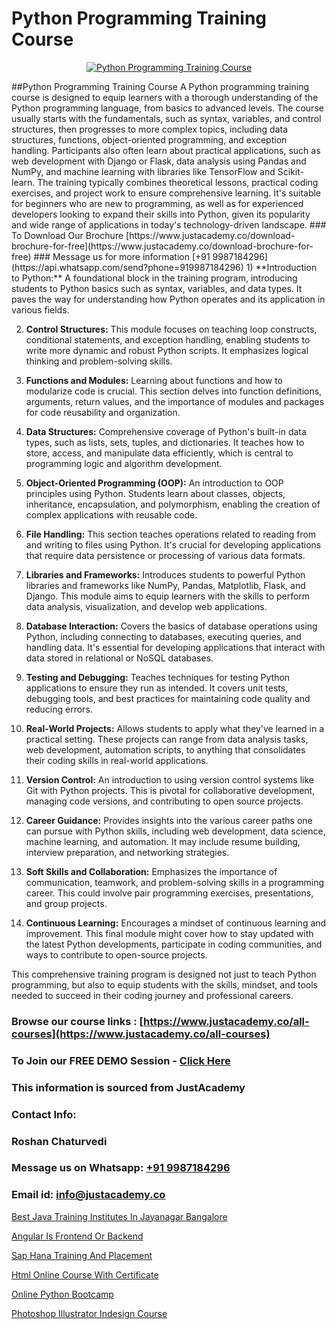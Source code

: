 # Python Programming Training Course

<p align="center">
  <a href="https://justacademy.co/course-detail/python-training">
    <img src="https://justacademy.co/storage2/course_image/1709713400_course_image.webp" alt="Python Programming Training Course">
  </a>
</p>
##Python Programming Training Course
A Python programming training course is designed to equip learners with a thorough understanding of the Python programming language, from basics to advanced levels. The course usually starts with the fundamentals, such as syntax, variables, and control structures, then progresses to more complex topics, including data structures, functions, object-oriented programming, and exception handling. Participants also often learn about practical applications, such as web development with Django or Flask, data analysis using Pandas and NumPy, and machine learning with libraries like TensorFlow and Scikit-learn. The training typically combines theoretical lessons, practical coding exercises, and project work to ensure comprehensive learning. It's suitable for beginners who are new to programming, as well as for experienced developers looking to expand their skills into Python, given its popularity and wide range of applications in today's technology-driven landscape.
### To Download Our Brochure [https://www.justacademy.co/download-brochure-for-free](https://www.justacademy.co/download-brochure-for-free)
### Message us for more information [+91 9987184296](https://api.whatsapp.com/send?phone=919987184296)
1) **Introduction to Python:** A foundational block in the training program, introducing students to Python basics such as syntax, variables, and data types. It paves the way for understanding how Python operates and its application in various fields.

2) **Control Structures:** This module focuses on teaching loop constructs, conditional statements, and exception handling, enabling students to write more dynamic and robust Python scripts. It emphasizes logical thinking and problem-solving skills.

3) **Functions and Modules:** Learning about functions and how to modularize code is crucial. This section delves into function definitions, arguments, return values, and the importance of modules and packages for code reusability and organization.

4) **Data Structures:** Comprehensive coverage of Python's built-in data types, such as lists, sets, tuples, and dictionaries. It teaches how to store, access, and manipulate data efficiently, which is central to programming logic and algorithm development.

5) **Object-Oriented Programming (OOP):** An introduction to OOP principles using Python. Students learn about classes, objects, inheritance, encapsulation, and polymorphism, enabling the creation of complex applications with reusable code.

6) **File Handling:** This section teaches operations related to reading from and writing to files using Python. It's crucial for developing applications that require data persistence or processing of various data formats.

7) **Libraries and Frameworks:** Introduces students to powerful Python libraries and frameworks like NumPy, Pandas, Matplotlib, Flask, and Django. This module aims to equip learners with the skills to perform data analysis, visualization, and develop web applications.

8) **Database Interaction:** Covers the basics of database operations using Python, including connecting to databases, executing queries, and handling data. It's essential for developing applications that interact with data stored in relational or NoSQL databases.

9) **Testing and Debugging:** Teaches techniques for testing Python applications to ensure they run as intended. It covers unit tests, debugging tools, and best practices for maintaining code quality and reducing errors.

10) **Real-World Projects:** Allows students to apply what they've learned in a practical setting. These projects can range from data analysis tasks, web development, automation scripts, to anything that consolidates their coding skills in real-world applications.

11) **Version Control:** An introduction to using version control systems like Git with Python projects. This is pivotal for collaborative development, managing code versions, and contributing to open source projects.

12) **Career Guidance:** Provides insights into the various career paths one can pursue with Python skills, including web development, data science, machine learning, and automation. It may include resume building, interview preparation, and networking strategies.

13) **Soft Skills and Collaboration:** Emphasizes the importance of communication, teamwork, and problem-solving skills in a programming career. This could involve pair programming exercises, presentations, and group projects.

14) **Continuous Learning:** Encourages a mindset of continuous learning and improvement. This final module might cover how to stay updated with the latest Python developments, participate in coding communities, and ways to contribute to open-source projects.

This comprehensive training program is designed not just to teach Python programming, but also to equip students with the skills, mindset, and tools needed to succeed in their coding journey and professional careers.

### Browse our course links : [https://www.justacademy.co/all-courses](https://www.justacademy.co/all-courses) 
### To Join our FREE DEMO Session - [Click Here](https://www.justacademy.co/register-for-course-demo)


### This information is sourced from JustAcademy
### Contact Info:
### Roshan Chaturvedi
### Message us on Whatsapp: [+91 9987184296](https://api.whatsapp.com/send?phone=919987184296)
### Email id: [info@justacademy.co](mailto:info@justacademy.co)
                
[Best Java Training Institutes In Jayanagar Bangalore](https://www.linkedin.com/pulse/best-java-training-institutes-jayanagar-bangalore-btr0e?trackingId=1%2FeKsCrw3c4eepfRMAl%2Bbg%3D%3D&lipi=urn%3Ali%3Apage%3Ad_flagship3_company_admin%3Bjmi5U8HnRnGuyDtWTpE8KQ%3D%3D)

[Angular Is Frontend Or Backend](https://www.linkedin.com/pulse/angular-frontend-backend-justacademy-beangaluru-5lomc?trackingId=RtKaL8RdPm0dcA1u%2FnDExA%3D%3D&lipi=urn%3Ali%3Apage%3Ad_flagship3_company_admin%3BnaEHpVmnQ1Kh9Nsd8yGz%2BA%3D%3D)

[Sap Hana Training And Placement](https://medium.com/@sagarawat89/sap-hana-training-and-placement-ac8e6d47387a)

[Html Online Course With Certificate](https://medium.com/@roneet705/html-online-course-with-certificate-87f4dbad6e54)

[Online Python Bootcamp](https://justacademyin.github.io/justacademy/online-python-bootcamp)

[Photoshop Illustrator Indesign Course](https://justacademyin.github.io/justacademy/photoshop-illustrator-indesign-course)

